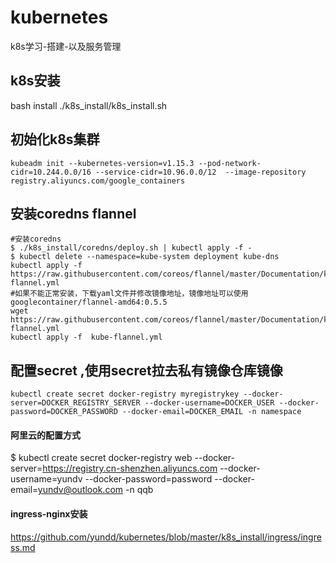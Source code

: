 # kubernetes
k8s学习-搭建-以及服务管理
## k8s安装
bash install ./k8s_install/k8s_install.sh
## 初始化k8s集群
```
kubeadm init --kubernetes-version=v1.15.3 --pod-network-cidr=10.244.0.0/16 --service-cidr=10.96.0.0/12  --image-repository registry.aliyuncs.com/google_containers
```
## 安装coredns flannel
```
#安装coredns
$ ./k8s_install/coredns/deploy.sh | kubectl apply -f -
$ kubectl delete --namespace=kube-system deployment kube-dns
kubectl apply -f https://raw.githubusercontent.com/coreos/flannel/master/Documentation/kube-flannel.yml
#如果不能正常安装，下载yaml文件并修改镜像地址，镜像地址可以使用googlecontainer/flannel-amd64:0.5.5
wget https://raw.githubusercontent.com/coreos/flannel/master/Documentation/kube-flannel.yml
kubectl apply -f  kube-flannel.yml
```
## 配置secret ,使用secret拉去私有镜像仓库镜像
```
kubectl create secret docker-registry myregistrykey --docker-server=DOCKER_REGISTRY_SERVER --docker-username=DOCKER_USER --docker-password=DOCKER_PASSWORD --docker-email=DOCKER_EMAIL -n namespace
```
#### 阿里云的配置方式
$ kubectl create secret docker-registry  web --docker-server=https://registry.cn-shenzhen.aliyuncs.com   --docker-username=yundv  --docker-password=password --docker-email=yundv@outlook.com -n qqb
#### ingress-nginx安装
https://github.com/yundd/kubernetes/blob/master/k8s_install/ingress/ingress.md
